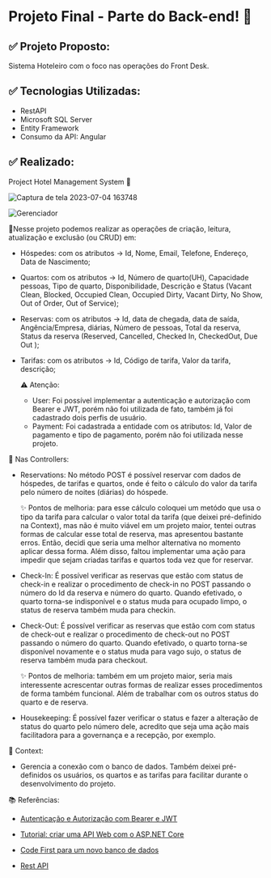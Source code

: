 # Projeto Final - Parte do Back-end! 📝



## ✅ Projeto Proposto:

Sistema Hoteleiro com o foco nas operações do Front Desk.

## ✅ Tecnologias Utilizadas:

- RestAPI
- Microsoft SQL Server 
- Entity Framework
- Consumo da API: Angular


## ✅ Realizado:

Project Hotel Management System 🔻

![Captura de tela 2023-07-04 163748](https://github.com/joojubba/Desafio2_Arquivo_WF/assets/89705012/13d8fe55-b69d-4c03-ad64-bc7ad6bb5740)

![Gerenciador](https://github.com/joojubba/Desafio2_Arquivo_WF/assets/89705012/ac18e775-8ad2-4540-9c9c-b4c887711ab4)

🔸Nesse projeto podemos realizar as operações de criação, leitura, atualização e exclusão (ou CRUD) em: 

- Hóspedes: com os atributos -> Id, Nome, Email, Telefone, Endereço, Data de Nascimento;

- Quartos: com os atributos -> Id, Número de quarto(UH), Capacidade pessoas, Tipo de quarto, Disponibilidade, Descrição e Status (Vacant Clean, Blocked, Occupied Clean, Occupied Dirty, Vacant Dirty, No Show, Out of Order, Out of Service);

- Reservas: com os atributos -> Id, data de chegada, data de saída, Angência/Empresa, diárias, Número de pessoas, Total da reserva, Status da reserva (Reserved, Cancelled, Checked In, CheckedOut, Due Out );

- Tarifas: com os atributos ->  Id, Código de tarifa, Valor da tarifa, descrição;
  
  ⚠️ Atenção:
  - User: Foi possível implementar a autenticação e autorização com Bearer e JWT, porém não foi utilizada de fato, também já foi cadastrado dois perfis de usuário.
  - Payment: Foi cadastrada a entidade com os atributos: Id, Valor de pagamento e tipo de pagamento, porém não foi utilizada nesse projeto.

🔸 Nas Controllers:
  - Reservations:
  No método POST é possível reservar com dados de hóspedes, de tarifas e quartos, onde é feito o cálculo do valor da tarifa pelo número de noites (diárias) do   hóspede. 

      ✨ Pontos de melhoria: para esse cálculo coloquei um metódo que usa o tipo da tarifa para calcular o valor total da tarifa (que deixei pré-definido na Context), mas não é muito viável em um projeto maior, tentei outras formas de calcular esse total de reserva, mas apresentou bastante erros. Então, decidi que seria uma melhor alternativa no momento aplicar dessa forma. Além disso, faltou implementar uma ação para impedir que sejam criadas tarifas e quartos toda vez que for reservar.

  - Check-In:
É possível verificar as reservas que estão com status de check-in e realizar o procedimento de check-in no POST passando o número do Id da reserva e número do quarto. Quando efetivado, o quarto torna-se indisponível e o status muda para ocupado limpo, o status de reserva também muda para checkin.
  - Check-Out:
É possível verificar as reservas que estão com com status de check-out e realizar o procedimento de check-out no POST passando o número do quarto. Quando efetivado, o quarto torna-se disponível novamente e o status muda para vago sujo, o status de reserva também muda para checkout.

    ✨ Pontos de melhoria: também em um projeto maior, seria mais interessente acrescentar outras formas de realizar esses procedimentos
de forma também funcional. Além de trabalhar com os outros status do quarto e de reserva.

  - Housekeeping:
É possível fazer verificar o status e fazer a alteração de status do quarto  pelo número dele, acredito que seja uma ação mais facilitadora para a governança e a recepção, por exemplo.

🔸 Context:
  - Gerencia a conexão com o banco de dados. Também deixei pré-definidos os usuários, os quartos e as tarifas para facilitar durante o desenvolvimento do projeto.


📚 Referências: 

- <a href="https://balta.io/artigos/aspnetcore-3-autenticacao-autorizacao-bearer-jwt">Autenticação e Autorização com Bearer e JWT</a>

- <a href="https://learn.microsoft.com/pt-br/aspnet/core/tutorials/first-web-api?view=aspnetcore-7.0&tabs=visual-studio">Tutorial: criar uma API Web com o ASP.NET Core</a>

- <a href="https://learn.microsoft.com/pt-br/ef/ef6/modeling/code-first/workflows/new-database">Code First para um novo banco de dados</a>

- <a href="https://github.com/Ernakh/academia_AtosUFN_DotNet_4/blob/main/02-conteudo-aula/RestAPI.pdf">Rest API</a>

